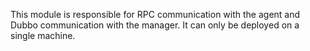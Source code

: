 This module is responsible for RPC communication with the agent and Dubbo communication with the manager. It can only be deployed on a single machine.